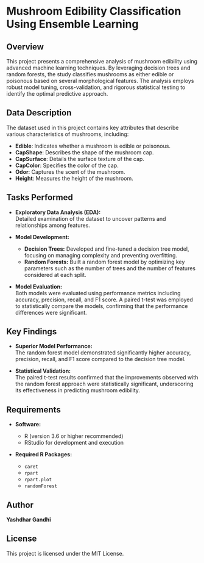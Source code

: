 # Mushroom Edibility Classification Using Ensemble Learning

## Overview

This project presents a comprehensive analysis of mushroom edibility using advanced machine learning techniques. By leveraging decision trees and random forests, the study classifies mushrooms as either edible or poisonous based on several morphological features. The analysis employs robust model tuning, cross-validation, and rigorous statistical testing to identify the optimal predictive approach.

## Data Description

The dataset used in this project contains key attributes that describe various characteristics of mushrooms, including:

- **Edible**: Indicates whether a mushroom is edible or poisonous.
- **CapShape**: Describes the shape of the mushroom cap.
- **CapSurface**: Details the surface texture of the cap.
- **CapColor**: Specifies the color of the cap.
- **Odor**: Captures the scent of the mushroom.
- **Height**: Measures the height of the mushroom.

## Tasks Performed

- **Exploratory Data Analysis (EDA):**  
  Detailed examination of the dataset to uncover patterns and relationships among features.

- **Model Development:**  
  - **Decision Trees:** Developed and fine-tuned a decision tree model, focusing on managing complexity and preventing overfitting.
  - **Random Forests:** Built a random forest model by optimizing key parameters such as the number of trees and the number of features considered at each split.

- **Model Evaluation:**  
  Both models were evaluated using performance metrics including accuracy, precision, recall, and F1 score. A paired t-test was employed to statistically compare the models, confirming that the performance differences were significant.

## Key Findings

- **Superior Model Performance:**  
  The random forest model demonstrated significantly higher accuracy, precision, recall, and F1 score compared to the decision tree model.

- **Statistical Validation:**  
  The paired t-test results confirmed that the improvements observed with the random forest approach were statistically significant, underscoring its effectiveness in predicting mushroom edibility.

## Requirements

- **Software:**
  - R (version 3.6 or higher recommended)
  - RStudio for development and execution

- **Required R Packages:**
  - `caret`
  - `rpart`
  - `rpart.plot`
  - `randomForest`

## Author 
**Yashdhar Gandhi**

## License
This project is licensed under the MIT License.
